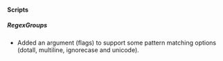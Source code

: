 
#### Scripts
##### RegexGroups
- Added an argument (flags) to support some pattern matching options (dotall, multiline, ignorecase and unicode).
